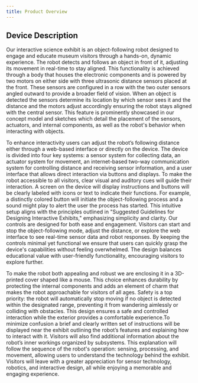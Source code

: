```yaml
---
title: Product Overview
---
```


## Device Description


Our interactive science exhibit is an object-following robot designed to engage and educate museum visitors through a hands-on, dynamic experience. The robot detects and follows an object in front of it, adjusting its movement in real-time to stay aligned. This functionality is achieved through a body that houses the electronic components and is powered by two motors on either side with three ultrasonic distance sensors placed at the front. These sensors are configured in a row with the two outer sensors angled outward to provide a broader field of vision. When an object is detected the sensors determine its location by which sensor sees it and the distance and the motors adjust accordingly ensuring the robot stays aligned with the central sensor. This feature is prominently showcased in our concept model and sketches which detail the placement of the sensors, actuators, and internal components, as well as the robot's behavior when interacting with objects. 

To enhance interactivity users can adjust the robot’s following distance either through a web-based interface or directly on the device. The device is divided into four key systems: a sensor system for collecting data, an actuator system for movement, an internet-based two-way communication system for controlling distance and receiving sensor information, and a user interface that allows direct interaction via buttons and displays. To make the robot accessible to all visitors, clear visual and auditory cues will guide their interaction. A screen on the device will display instructions and buttons will be clearly labeled with icons or text to indicate their functions. For example, a distinctly colored button will initiate the object-following process and a sound might play to alert the user the process has started. This intuitive setup aligns with the principles outlined in "Suggested Guidelines for Designing Interactive Exhibits," emphasizing simplicity and clarity. Our controls are designed for both ease and engagement. Visitors can start and stop the object-following mode, adjust the distance, or explore the web interface to see real-time sensor data and robot responses. By keeping the controls minimal yet functional we ensure that users can quickly grasp the device's capabilities without feeling overwhelmed. The design balances educational value with user-friendly functionality, encouraging visitors to explore further. 

To make the robot both appealing and robust we are enclosing it in a 3D-printed cover shaped like a mouse. This choice enhances durability by protecting the internal components and adds an element of charm that makes the robot approachable for visitors of all ages. Safety is a top priority: the robot will automatically stop moving if no object is detected within the designated range, preventing it from wandering aimlessly or colliding with obstacles. This design ensures a safe and controlled interaction while the exterior provides a comfortable experience.To minimize confusion a brief and clearly written set of instructions will be displayed near the exhibit outlining the robot’s features and explaining how to interact with it. Visitors will also find additional information about the robot’s inner workings organized by subsystems. This explanation will follow the sequence of the robot's operation: sensing, processing, and movement, allowing users to understand the technology behind the exhibit. Visitors will leave with a greater appreciation for sensor technology, robotics, and interactive design, all while enjoying a memorable and engaging experience.
